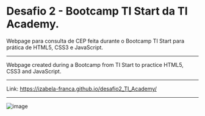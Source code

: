 # Desafio 2 - Bootcamp TI Start da TI Academy.
Webpage para consulta de CEP feita durante o Bootcamp TI Start para prática de HTML5, CSS3 e JavaScript. 

_____________________________________________________________________________

Webpage created during a Bootcamp from TI Start to practice HTML5, CSS3 and JavaScript.

_____________________________________________________________________________

Link: https://izabela-franca.github.io/desafio2_TI_Academy/

_____________________________________________________________________________


![image](https://user-images.githubusercontent.com/101933646/178118408-5953c35c-8dca-4142-9bd2-6d012aa741d3.png)

